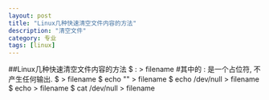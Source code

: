 ```yaml
---
layout: post
title: "Linux几种快速清空文件内容的方法"
description: "清空文件"
category: 专业
tags: [linux]
---
```

##Linux几种快速清空文件内容的方法
	$ : > filename #其中的 : 是一个占位符, 不产生任何输出.
	$ > filename
	$ echo "" > filename
	$ echo /dev/null > filename
	$ echo > filename
	$ cat /dev/null > filename
